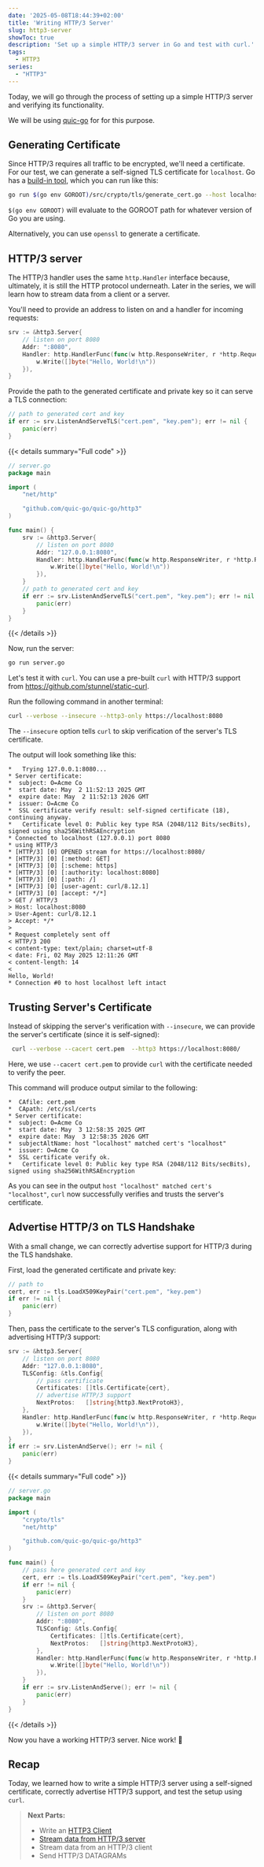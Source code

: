 ```yaml
---
date: '2025-05-08T18:44:39+02:00'
title: 'Writing HTTP/3 Server'
slug: http3-server
showToc: true
description: 'Set up a simple HTTP/3 server in Go and test with curl.'
tags:
  - HTTP3
series:
  - "HTTP3"
---
```


Today, we will go through the process of setting up a simple HTTP/3 server and verifying its functionality.

We will be using [quic-go](https://github.com/quic-go/quic-go) for for this purpose.

## Generating Certificate

Since HTTP/3 requires all traffic to be encrypted, we'll need a certificate. For our test, we can generate a self-signed TLS certificate for `localhost`. Go has a [build-in tool](https://github.com/golang/go/blob/master/src/crypto/tls/generate_cert.go), which you can run like this:

```sh
go run $(go env GOROOT)/src/crypto/tls/generate_cert.go --host localhost
```

`$(go env GOROOT)` will evaluate to the GOROOT path for whatever version of Go you are using.

Alternatively, you can use `openssl` to generate a certificate.

## HTTP/3 server

The HTTP/3 handler uses the same `http.Handler` interface because, ultimately, it is still the HTTP protocol underneath. Later in the series, we will learn how to stream data from a client or a server. 

You'll need to provide an address to listen on and a handler for incoming requests:

```go filename=server.go
srv := &http3.Server{
	// listen on port 8080
	Addr: ":8080",
	Handler: http.HandlerFunc(func(w http.ResponseWriter, r *http.Request) {
		w.Write([]byte("Hello, World!\n"))
	}),
}

```

Provide the path to the generated certificate and private key so it can serve a TLS connection:

```go filename=server.go
// path to generated cert and key
if err := srv.ListenAndServeTLS("cert.pem", "key.pem"); err != nil {
	panic(err)
}
```

{{< details summary="Full code" >}}

```go
// server.go
package main

import (
	"net/http"

	"github.com/quic-go/quic-go/http3"
)

func main() {
	srv := &http3.Server{
		// listen on port 8080
		Addr: "127.0.0.1:8080",
		Handler: http.HandlerFunc(func(w http.ResponseWriter, r *http.Request) {
			w.Write([]byte("Hello, World!\n"))
		}),
	}
	// path to generated cert and key
	if err := srv.ListenAndServeTLS("cert.pem", "key.pem"); err != nil {
		panic(err)
	}
}

```
{{< /details >}}

Now, run the server:

```sh
go run server.go
```

Let's test it with `curl`. You can use a pre-built `curl` with HTTP/3 support from <https://github.com/stunnel/static-curl>.

Run the following command in another terminal:

```sh
curl --verbose --insecure --http3-only https://localhost:8080
```

The `--insecure`  option  tells `curl` to skip verification of the server's TLS certificate.

The output will look something like this:

```
*   Trying 127.0.0.1:8080...
* Server certificate:
*  subject: O=Acme Co
*  start date: May  2 11:52:13 2025 GMT
*  expire date: May  2 11:52:13 2026 GMT
*  issuer: O=Acme Co
*  SSL certificate verify result: self-signed certificate (18), continuing anyway.
*   Certificate level 0: Public key type RSA (2048/112 Bits/secBits), signed using sha256WithRSAEncryption
* Connected to localhost (127.0.0.1) port 8080
* using HTTP/3
* [HTTP/3] [0] OPENED stream for https://localhost:8080/
* [HTTP/3] [0] [:method: GET]
* [HTTP/3] [0] [:scheme: https]
* [HTTP/3] [0] [:authority: localhost:8080]
* [HTTP/3] [0] [:path: /]
* [HTTP/3] [0] [user-agent: curl/8.12.1]
* [HTTP/3] [0] [accept: */*]
> GET / HTTP/3
> Host: localhost:8080
> User-Agent: curl/8.12.1
> Accept: */*
> 
* Request completely sent off
< HTTP/3 200 
< content-type: text/plain; charset=utf-8
< date: Fri, 02 May 2025 12:11:26 GMT
< content-length: 14
< 
Hello, World!
* Connection #0 to host localhost left intact
```

## Trusting Server's Certificate

Instead of skipping the server's verification with `--insecure`,  we can provide the server's certificate (since it is self-signed):

```sh
 curl --verbose --cacert cert.pem  --http3 https://localhost:8080/
```

Here, we use `--cacert cert.pem` to provide  `curl`  with the certificate needed to verify the peer.

This command will produce output similar to the following:

```
*  CAfile: cert.pem
*  CApath: /etc/ssl/certs
* Server certificate:
*  subject: O=Acme Co
*  start date: May  3 12:58:35 2025 GMT
*  expire date: May  3 12:58:35 2026 GMT
*  subjectAltName: host "localhost" matched cert's "localhost"
*  issuer: O=Acme Co
*  SSL certificate verify ok.
*   Certificate level 0: Public key type RSA (2048/112 Bits/secBits), signed using sha256WithRSAEncryption
```

As you can see in the output  `host "localhost" matched cert's "localhost"`, `curl` now successfully verifies and trusts the server's certificate.

## Advertise HTTP/3 on TLS Handshake

With a small change, we can correctly advertise support for HTTP/3 during the TLS handshake.

First, load the generated certificate and private key:

```go
// path to 
cert, err := tls.LoadX509KeyPair("cert.pem", "key.pem")
if err != nil {
	panic(err)
}
```

Then, pass the certificate to the server's TLS configuration, along with advertising HTTP/3 support:

```go
srv := &http3.Server{
	// listen on port 8080
	Addr: "127.0.0.1:8080",
	TLSConfig: &tls.Config{
		// pass certificate
		Certificates: []tls.Certificate{cert},
		// advertise HTTP/3 support
		NextProtos:   []string{http3.NextProtoH3},
	},
	Handler: http.HandlerFunc(func(w http.ResponseWriter, r *http.Request) {
		w.Write([]byte("Hello, World!\n")),
	}),
}
if err := srv.ListenAndServe(); err != nil {
	panic(err)
}
```

{{< details summary="Full code" >}}

```go
// server.go
package main

import (
	"crypto/tls"
	"net/http"

	"github.com/quic-go/quic-go/http3"
)

func main() {
	// pass here generated cert and key
	cert, err := tls.LoadX509KeyPair("cert.pem", "key.pem")
	if err != nil {
		panic(err)
	}
	srv := &http3.Server{
		// listen on port 8080
		Addr: ":8080",
		TLSConfig: &tls.Config{
			Certificates: []tls.Certificate{cert},
			NextProtos:   []string{http3.NextProtoH3},
		},
		Handler: http.HandlerFunc(func(w http.ResponseWriter, r *http.Request) {
			w.Write([]byte("Hello, World!\n"))
		}),
	}
	if err := srv.ListenAndServe(); err != nil {
		panic(err)
	}
}
```
{{< /details >}}

Now you have a working HTTP/3 server. Nice work! 👏

## Recap

Today, we learned how to write a simple HTTP/3 server using a self-signed certificate, correctly advertise HTTP/3 support, and test the setup using `curl`.

> **Next Parts:**
>
> - Write an [HTTP3 Client](/blog/http3/http3-client/)
> - [Stream data from HTTP/3 server](/blog/http3/server-stream)
> - Stream data from an HTTP/3 client
> - Send HTTP/3 DATAGRAMs